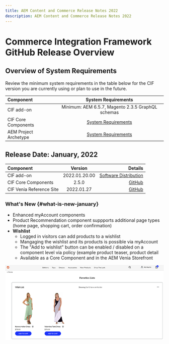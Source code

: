 ```yaml
---
title: AEM Content and Commerce Release Notes 2022
description: AEM Content and Commerce Release Notes 2022
---
```

# Commerce Integration Framework GitHub Release Overview

## Overview of System Requirements

Review the minimum system requirements in the table below for the CIF version you are currently using or plan to use in the future.

|Component| System Requirements|
|:-------|:-----:|
|CIF add-on |Minimum: AEM 6.5.7, Magento 2.3.5 GraphQL schemas|
|CIF Core Components |[System Requirements](https://github.com/adobe/aem-core-cif-components/blob/master/VERSIONS.md)|
|AEM Project Archetype |[System Requirements](https://github.com/adobe/aem-project-archetype/blob/master/VERSIONS.md)|

## Release Date: January, 2022

|Component| Version| Details|
|:-------|:-----:|---------------------:|
|CIF add-on | 2022.01.20.00|[Software Distribution](https://experience.adobe.com/#/downloads/content/software-distribution/en/aem.html?package=%2Fcontent%2Fsoftware-distribution%2Fen%2Fdetails.html%2Fcontent%2Fdam%2Faem%2Fpublic%2Faem-commerce-addon-65-2022.01.20.00.zip)|
|CIF Core Components |2.5.0|[GitHub](https://github.com/adobe/aem-core-cif-components/releases/tag/core-cif-components-reactor-2.5.0)|
|CIF Venia Reference Site| 2022.01.27|[GitHub](https://github.com/adobe/aem-cif-guides-venia/releases/tag/venia-2022.01.27)|

### What's New {#what-is-new-january}

* Enhanced myAccount components
* Product Recommendation component suppports additional page types (home page, shopping cart, order confirmation)
* **Wishlist**
  * Logged in visitors can add products to a wishlist
  * Mangaging the wishlist and its products is possible via myAccount
  * The "Add to wishlist" button can be enabled / disabled on a component level via policy (example product teaser, product detail
  * Available as a Core Component and in the AEM Venia Storefront

![Wishlist](/help/assets/CIF/wishlist.png)

